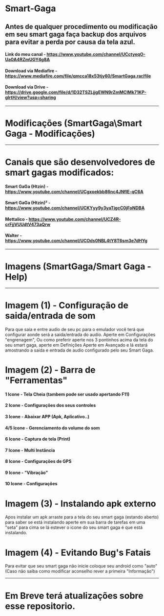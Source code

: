 # Smart-Gaga
## Antes de qualquer procedimento ou modificação em seu smart gaga faça backup dos arquivos para evitar a perda por causa da tela azul.
#### Link do meu canal - https://www.youtube.com/channel/UCctyeqO-Ua0A4RZmUGY4g8A
#### Download via Mediafire - https://www.mediafire.com/file/qmcca18x53tjy60/SmartGaga.rar/file
#### Download via Drive - https://drive.google.com/file/d/1D32TSZLjjgEWN9rZmMCIMk71KP-gIrtH/view?usp=sharing

---

# Modificações (SmartGaga\Smart Gaga - Modificações)

---

# Canais que são desenvolvedores de smart gagas modificados:

#### Smart GaGa (Htzin) - https://www.youtube.com/channel/UCgxoekbb86nc4JNflE-qC6A
#### Smart GaGa (Htzin)² - https://www.youtube.com/channel/UCKYyy9y3yaTjgcC0jFoNDBA
#### Mettalico - https://www.youtube.com/channel/UCZ4R-crFjjVUUdtV473aQrw
#### Walter - https://www.youtube.com/channel/UCOds0NBL4tY8T6sm3e7dHYg

---

# Imagens (SmartGaga/Smart Gaga - Help)

---

# Imagem (1) - Configuração de saida/entrada de som
 Para que saia e entre audio de seu pc para o emulador você terá que configurar
 aonde será a saida/entrada do audio. Aperte em Configurações "engrenagem", Ou como
 preferir aperte nos 3 pontinhos acima da tela do seu smart gaga, aperte em Definições
 Aperte em Avançado e lá estará amostrando a saida e entrada de audio configurado pelo
 seu Smart Gaga.
 
# Imagem (2) - Barra de "Ferramentas"

#### 1 Icone - Tela Cheia (tambem pode ser usado apertando F11)
#### 2 Icone - Configurações dos seus controles
#### 3 Icone - Abaixar APP (Apk, Aplicativo..)
#### 4/5 Icone - Gerenciamento do volume do som
#### 6 Icone - Captura de tela (Print)
#### 7 Icone - Multi Instância
#### 8 Icone - Configurações de GPS
#### 9 Icone - "Vibração"
#### 10 Icone - Configurações

# Imagem (3) - Instalando apk externo
 Apos instalar um apk arraste para a tela do seu smart gaga (estando aberto)
 para saber se está instalando aperte em sua barra de tarefas em uma "seta" para cima
 se lá estever o icone do seu smart gaga é que está instalando.

# Imagem (4) - Evitando Bug's Fatais
 Para evitar que seu smart gaga não inicie coloque seu android como "auto" (Caso não saiba como modificar
 aconselho rever a primeira "Informação")
 
 ---
 
 # Em Breve terá atualizações sobre esse repositorio.

